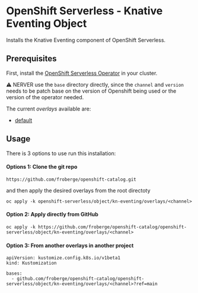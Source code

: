 # OpenShift Serverless - Knative Eventing Object

Installs the Knative Eventing component of OpenShift Serverless.

## Prerequisites

First, install the [OpenShift Serverless Operator](../openshift-serverless) in your cluster.

:warning: NERVER use the `base` directory directly, since the `channel` and `version` needs to be patch base on the version of Openshift being used or the version of the operator needed.

The current *overlays* available are:
* [default](overlays/default)

## Usage

There is 3 options to use run this installation:

#### Options 1: Clone the git repo

```
https://github.com/froberge/openshift-catalog.git
```

and then apply the desired overlays from the root directoty

```
oc apply -k openshift-serverless/object/kn-eventing/overlays/<channel>
```

#### Option 2: Apply directly from GitHub

```
oc apply -k https://github.com/froberge/openshift-catalog/openshift-serverless/object/kn-eventing/overlays/<channel>
```

#### Option 3: From another overlays in another project

```
apiVersion: kustomize.config.k8s.io/v1beta1
kind: Kustomization

bases:
  - github.com/froberge/openshift-catalog/openshift-serverless/object/kn-eventing/overlays/<channel>?ref=main
```
